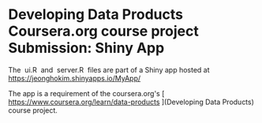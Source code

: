 # Developing Data Products Coursera.org course project Submission: Shiny App
The  ui.R  and  server.R  files are part of a Shiny app hosted at https://jeonghokim.shinyapps.io/MyApp/

The app is a requirement of the coursera.org's [ https://www.coursera.org/learn/data-products ](Developing Data Products) course project.
